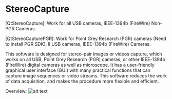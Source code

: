 # StereoCapture

[QtStereoCapture]: Work for all USB cameras, IEEE-1394b (FireWire) Non-PGR Cameras.

[QtStereoCapturePGR]: Work for Point Grey Research (PGR) cameras (Need to install PGR SDK), ll USB cameras, IEEE-1394b (FireWire) Cameras.

This software is designed for stereo-pair images or videos capture, which works on all USB, Point Grey Research (PGR) cameras, or other IEEE-1394b (FireWire) digital cameras as well as microscope. It has a user-friendly graphical user interface (GUI) with many practical functions that can capture image sequences or video streams. This software reduces the work of data acquisition, and makes the procedure more flexible and efficient.

Overview:
![alt text](https://my.vanderbilt.edu/xiaochen/files/2015/09/overview_qsc.jpg "Title")



